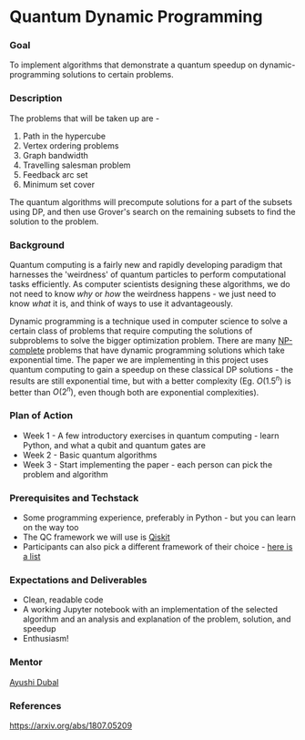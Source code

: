 # Quantum Dynamic Programming

### Goal
To implement algorithms that demonstrate a quantum speedup on dynamic-programming solutions to certain problems.

### Description
The problems that will be taken up are - 
1. Path in the hypercube
2. Vertex ordering problems
3. Graph bandwidth
4. Travelling salesman problem
5. Feedback arc set
6. Minimum set cover

The quantum algorithms will precompute solutions for a part of the subsets using DP, and then use Grover's search on the remaining subsets to find the solution to the problem. 

### Background
Quantum computing is a fairly new and rapidly developing paradigm that harnesses the 'weirdness' of quantum particles to perform computational tasks efficiently. As computer scientists designing these algorithms, we do not need to know _why_ or _how_ the weirdness happens - we just need to know _what_ it is, and think of ways to use it advantageously. 

Dynamic programming is a technique used in computer science to solve a certain class of problems that require computing the solutions of subproblems to solve the bigger optimization problem. There are many [NP-complete](https://en.wikipedia.org/wiki/NP-completeness) problems that have dynamic programming solutions which take exponential time. The paper we are implementing in this project uses quantum computing to gain a speedup on these classical DP solutions - the results are still exponential time, but with a better complexity (Eg. $O(1.5^{n})$ is better than $O(2^n)$, even though both are exponential complexities).

### Plan of Action
- Week 1 - A few introductory exercises in quantum computing - learn Python, and what a qubit and quantum gates are
- Week 2 - Basic quantum algorithms
- Week 3 - Start implementing the paper - each person can pick the problem and algorithm


### Prerequisites and Techstack
- Some programming experience, preferably in Python - but you can learn on the way too
- The QC framework we will use is [Qiskit](https://qiskit.org/)
- Participants can also pick a different framework of their choice - [here is a list](https://github.com/qosf/awesome-quantum-software)

### Expectations and Deliverables 
- Clean, readable code
- A working Jupyter notebook with an implementation of the selected algorithm and an analysis and explanation of the problem, solution, and speedup
- Enthusiasm!

### Mentor
[Ayushi Dubal](ayushidubal.github.io)


### References
https://arxiv.org/abs/1807.05209
